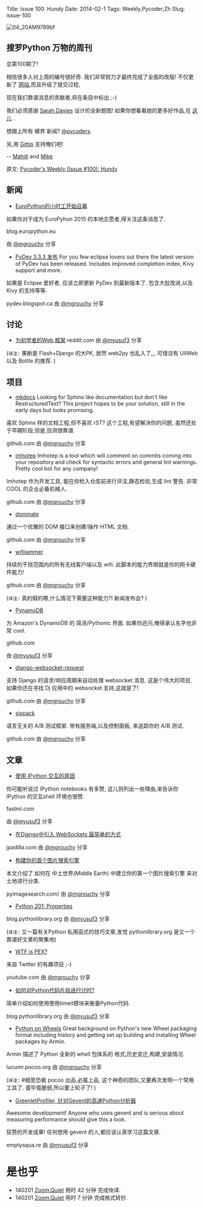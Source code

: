 Title: Issue 100: Hundy
Date: 2014-02-1 
Tags: Weekly,Pycoder,Zh 
Slug: issue-100

![04_20AM9789bf](https://gallery.mailchimp.com/9735795484d2e4c204da82a29/images/Image_202014_01_22_20at_2010.45.04_20AM9789bf.png)

##  搜罗Python 万物的周刊
 
总第100期了!

相信很多人对上周的编号很好奇.
我们非常努力才最终完成了全面的改版!
不仅更新了
[网站](http://www.pycoders.com/),而且升级了提交过程,

现在我们靠谱消息的贡献者,将在条目中标出 ;-)


我们必须感谢 [Sarah Davies](https://twitter.com/scdavies0)
设计的全新题图!
如果你想看看她的更多好作品,在
[这儿](http://sarahdaviesdesign.ca/)
.

想跟上所有 蠎界 新闻?
 [@pycoders](http://twitter.com/pycoders).

另,用
[Gittip](https://www.gittip.com/PycodersWeekly)
支持俺们吧!

--
[Mahdi](https://twitter.com/#!/myusuf3) and [Mike](https://twitter.com/#!/mgrouchy)

原文: [Pycoder's Weekly (Issue #100): Hundy](http://us4.campaign-archive2.com/?u=9735795484d2e4c204da82a29&id=995f292392&e=889f3f6a05)

## 新闻

- [EuroPython的小时工开始召募](http://blog.europython.eu/post/75036583633/work-on-call-for-participation-for-europython-2015-has)

如果你对于成为 EuroPyhon 2015 的本地志愿者,得关注这条消息了.

blog.europython.eu

由 [@mgrouchy](http://twitter.com/mgrouchy) 分享
 

- [PyDev 3.3.3 发布](http://pydev.blogspot.ca/2014/01/new-pydev-release-improved-indexing.html)
For you few eclipse lovers out there the latest version of PyDev has been released. Includes improved completion index, Kivy support and more.

如果是 Eclipse 爱好者,
应该立即更新 PyDev 到最新版本了.
包含大批改进,以及Kivy 的支持等等.

pydev.blogspot.ca
由 [@mgrouchy](http://twitter.com/mgrouchy) 分享




## 讨论


- [为初学者的Web 框架](http://www.reddit.com/r/Python/comments/1wjmle/webframework_for_a_novice_with_a_bit_of/)
reddit.com
由 
[@myusuf3](http://twitter.com/myusuf3)
分享

(`译注:` 果断是  Flash+Django 的大PK, 居然 web2py 也乱入了,,,
可惜没有 UliWeb 以及 Bottle 的推荐. )


## 项目
- [mkdocs](https://github.com/tomchristie/mkdocs)
Looking for Sphinx like documentation but don't like RestructuredText? This project hopes to be your solution, still in the early days but looks promising.

喜欢 Sphinx 样的文档工程,但不喜欢 rST?
这个工程,有望解决你的问题,
虽然还处于早期阶段,但是,目测很靠谱.

github.com
由 [@mgrouchy](http://twitter.com/mgrouchy) 分享
 

- [imhotep](https://github.com/justinabrahms/imhotep)
Imhotep is a tool which will comment on commits coming into your repository and check for syntactic errors and general lint warnings. Pretty cool bot for any company!

Imhotep 作为开发工具,
能在你检入仓库前进行评注,静态检验,生成 lint 警告.
非常COOL 的企业必备机械人.

github.com
由 [@mgrouchy](http://twitter.com/mgrouchy) 分享
 

- [dominate](https://github.com/Knio/dominate)

通过一个优雅的 DOM 接口来创建/操作 HTML 文档.

github.com
由 [@mgrouchy](http://twitter.com/mgrouchy) 分享
 

- [wifijammer](https://github.com/DanMcInerney/wifijammer)


持续的干挠范围内的所有无线客户端以及 wifi.
此脚本的能力界限就是你的网卡硬件能力!

github.com
由 [@mgrouchy](http://twitter.com/mgrouchy) 分享

(`译注:` 真的徦的哪,什么情况下需要这种能力?! 新闻发布会? )


- [PynamoDB](https://github.com/jlafon/PynamoDB)

为 Amazon's DynamoDB 的 简洁/Pythonic 界面.
如果你还问,俺得承认名字也非常 cool.

github.com

由 
[@myusuf3](http://twitter.com/myusuf3)
分享

 

- [django-websocket-request](https://github.com/GetBlimp/django-websocket-request)

支持 Django 的请求/响应周期来自动处理 websocket 消息.
这是个伟大的项目,
如果你还在寻找 Dj 应用中的 websocket 支持,这就是了!

github.com
由 [@mgrouchy](http://twitter.com/mgrouchy) 分享
 
 

- [sixpack](https://github.com/seatgeek/sixpack)

语言无关的 A/B 测试框架.
带有服务端,以及控制面板, 来追踪你的 A/B 测试.

github.com
由 [@mgrouchy](http://twitter.com/mgrouchy) 分享
 


## 文章

- [使用 IPython 交互的原因](http://fastml.com/why-ipy-reasons-for-using-ipython-interactively/)


你可能听说过 IPython notebooks 有多赞,
这儿则列出一些理由,来告诉你  IPython 的交互shell 环境也很赞.

fastml.com

由 
[@myusuf3](http://twitter.com/myusuf3)
分享

 

- [在Django中引入 WebSockets 最简单的方式](http://jpadilla.com/post/74391616727/the-easiest-way-to-add-websockets-to-django)

jpadilla.com
由 [@mgrouchy](http://twitter.com/mgrouchy) 分享

 

- [构建你的首个图片搜索引擎](http://www.pyimagesearch.com/2014/01/27/hobbits-and-histograms-a-how-to-guide-to-building-your-first-image-search-engine-in-python/)

本文介绍了
如何在 
中土世界(Middle Earth)
中建立你的第一个图片搜索引擎
来对土地进行分类.


pyimagesearch.com/
由 [@mgrouchy](http://twitter.com/mgrouchy) 分享

 

- [Python 201: Properties](http://www.blog.pythonlibrary.org/2014/01/20/python-201-properties/)

blog.pythonlibrary.org
由 
[@myusuf3](http://twitter.com/myusuf3)
分享

(`译注:` 又一篇有关Python 私用函式的技巧文章,发觉 pythonlibrary.org 
是又一个靠谱好文章的聚集地)


- [WTF is PEX?](https://www.youtube.com/watch?v=NmpnGhRwsu0)

来自 Twitter 的有趣项目 ;-)

youtube.com
由 [@mgrouchy](http://twitter.com/mgrouchy) 分享

 

- [如何对Python代码片段进行计时?](http://www.blog.pythonlibrary.org/2014/01/30/how-to-time-small-pieces-of-python-code-with-timeit/)

简单介绍如何使用使用timeit模块来衡量Python代码.

blog.pythonlibrary.org
由 
[@myusuf3](http://twitter.com/myusuf3)
分享

 

- [Python on Wheels](http://lucumr.pocoo.org/2014/1/27/python-on-wheels/)
Great background on Python's new Wheel packaging format including history and getting set up building and installing Wheel packages by Armin.

Armin 描述了 Python 全新的 whell 包体系的
格式,历史变迁,构建,安装情况.

lucumr.pocoo.org
由 [@mgrouchy](http://twitter.com/mgrouchy) 分享

(`译注:` #细思恐极 pocoo 出品,必属上品, 
这个神奇的团队,又要再次发明一个常用工具了.
蛋毕竟脆弱,所以要上轮子了!
)


- [GreenletProfiler, 针对Gevent的高速Python分析器](http://emptysqua.re/blog/greenletprofiler/)

Awesome development! Anyone who uses gevent and is serious about measuring performance should give this a look.

狂赞的开发成果!
任何想用 gevent 的人,都应该认真学习这篇文章.

emptysqua.re
由 
[@myusuf3](http://twitter.com/myusuf3)
分享



# 是也乎

- 140201 [Zoom.Quiet](http://zoomquiet.org/) 用时 42 分钟 完成快译.
- 140201 [Zoom.Quiet](http://zoomquiet.org/) 用时 7 分钟 完成格式转抄.
 
